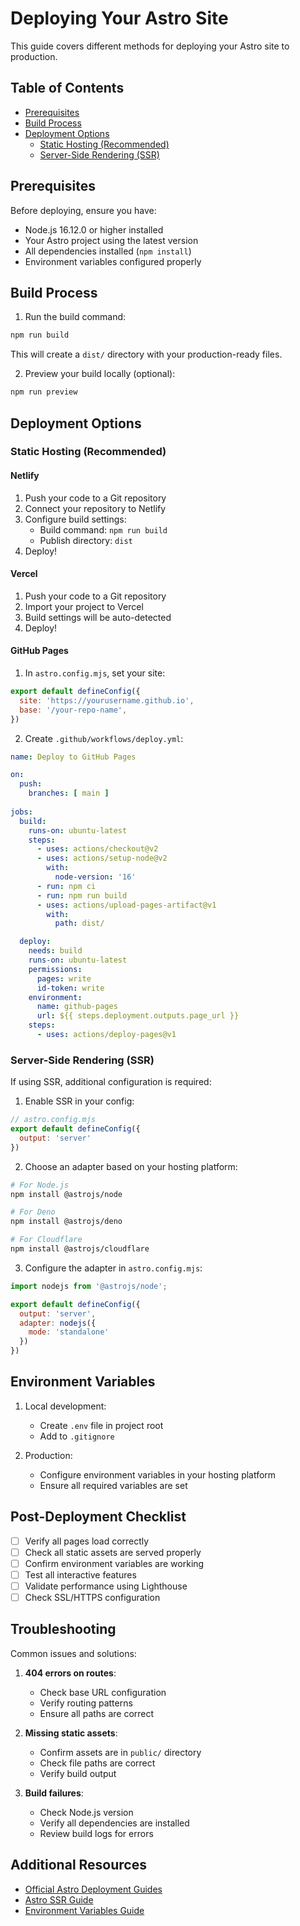 # Deploying Your Astro Site

This guide covers different methods for deploying your Astro site to production.

## Table of Contents
- [Prerequisites](#prerequisites)
- [Build Process](#build-process)
- [Deployment Options](#deployment-options)
  - [Static Hosting (Recommended)](#static-hosting-recommended)
  - [Server-Side Rendering (SSR)](#server-side-rendering-ssr)

## Prerequisites

Before deploying, ensure you have:
- Node.js 16.12.0 or higher installed
- Your Astro project using the latest version
- All dependencies installed (`npm install`)
- Environment variables configured properly

## Build Process

1. Run the build command:
```bash
npm run build
```

This will create a `dist/` directory with your production-ready files.

2. Preview your build locally (optional):
```bash
npm run preview
```

## Deployment Options

### Static Hosting (Recommended)

#### Netlify
1. Push your code to a Git repository
2. Connect your repository to Netlify
3. Configure build settings:
   - Build command: `npm run build`
   - Publish directory: `dist`
4. Deploy!

#### Vercel
1. Push your code to a Git repository
2. Import your project to Vercel
3. Build settings will be auto-detected
4. Deploy!

#### GitHub Pages
1. In `astro.config.mjs`, set your site:
```javascript
export default defineConfig({
  site: 'https://yourusername.github.io',
  base: '/your-repo-name',
})
```

2. Create `.github/workflows/deploy.yml`:
```yaml
name: Deploy to GitHub Pages

on:
  push:
    branches: [ main ]
  
jobs:
  build:
    runs-on: ubuntu-latest
    steps:
      - uses: actions/checkout@v2
      - uses: actions/setup-node@v2
        with:
          node-version: '16'
      - run: npm ci
      - run: npm run build
      - uses: actions/upload-pages-artifact@v1
        with:
          path: dist/

  deploy:
    needs: build
    runs-on: ubuntu-latest
    permissions:
      pages: write
      id-token: write
    environment:
      name: github-pages
      url: ${{ steps.deployment.outputs.page_url }}
    steps:
      - uses: actions/deploy-pages@v1
```

### Server-Side Rendering (SSR)

If using SSR, additional configuration is required:

1. Enable SSR in your config:
```javascript
// astro.config.mjs
export default defineConfig({
  output: 'server'
})
```

2. Choose an adapter based on your hosting platform:
```bash
# For Node.js
npm install @astrojs/node

# For Deno
npm install @astrojs/deno

# For Cloudflare
npm install @astrojs/cloudflare
```

3. Configure the adapter in `astro.config.mjs`:
```javascript
import nodejs from '@astrojs/node';

export default defineConfig({
  output: 'server',
  adapter: nodejs({
    mode: 'standalone'
  })
})
```

## Environment Variables

1. Local development:
   - Create `.env` file in project root
   - Add to `.gitignore`

2. Production:
   - Configure environment variables in your hosting platform
   - Ensure all required variables are set

## Post-Deployment Checklist

- [ ] Verify all pages load correctly
- [ ] Check all static assets are served properly
- [ ] Confirm environment variables are working
- [ ] Test all interactive features
- [ ] Validate performance using Lighthouse
- [ ] Check SSL/HTTPS configuration

## Troubleshooting

Common issues and solutions:

1. **404 errors on routes**:
   - Check base URL configuration
   - Verify routing patterns
   - Ensure all paths are correct

2. **Missing static assets**:
   - Confirm assets are in `public/` directory
   - Check file paths are correct
   - Verify build output

3. **Build failures**:
   - Check Node.js version
   - Verify all dependencies are installed
   - Review build logs for errors

## Additional Resources

- [Official Astro Deployment Guides](https://docs.astro.build/en/guides/deploy/)
- [Astro SSR Guide](https://docs.astro.build/en/guides/server-side-rendering/)
- [Environment Variables Guide](https://docs.astro.build/en/guides/environment-variables/)
